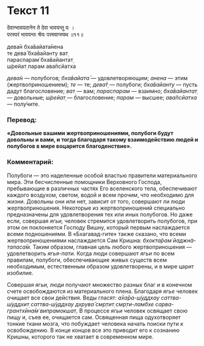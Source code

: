 # Текст 11

देवान्भावयतानेन ते देवा भावयन्तु वः ।  
परस्परं भावयन्तः श्रेयः परमवाप्स्यथ ॥११॥

дева̄н бха̄вайата̄нена  
те дева̄ бха̄вайанту ват̣  
параспарам̇ бха̄вайантат̣  
ш́рейат̣ парам ава̄псйатха

_дева̄н_ — полубогов; _бха̄вайата̄_ — удовлетворяющим; _анена_ — этим (жертвоприношением); _те_ — те; _дева̄т̣_ — полубоги; _бха̄вайанту_ — пусть дадут благословение; _ват̣_ — вам; _параспарам_ — взаимно; _бха̄вайантат̣_ — довольные; _ш́рейат̣_ — благословение; _парам_ — высшее; _ава̄псйатха_ — полу́чите.

### Перевод:

**«Довольные вашими жертвоприношениями, полубоги будут довольны и вами, и тогда благодаря такому взаимодействию людей и полубогов в мире воцарится благоденствие».**

### Комментарий:

Полубоги — это наделенные особой властью правители материального мира. Эти бесчисленные помощники Верховного Господа, пребывающие в различных частях Его вселенского тела, обеспечивают каждого воздухом, светом, водой и всем прочим, что необходимо для жизни. Довольны они или нет, зависит от того, совершают ли люди жертвоприношения. Некоторые из жертвоприношений специально предназначены для удовлетворения тех или иных полубогов. Но даже если, совершая _ягьи,_ человек стремится удовлетворить полубогов, при этом он поклоняется Господу Вишну, который первым наслаждается всеми подношениями. В «Бхагавад-гите» также сказано, что всеми жертвоприношениями наслаждается Сам Кришна: _бхокта̄рам̇ йаджн̃а-тапаса̄м._ Таким образом, главная цель любого жертвоприношения — удовлетворить _ягья-пати._ Когда люди совершают _ягьи_ по всем правилам, полубоги, обеспечивающие живых существ всем необходимым, естественным образом удовлетворены, и в мире царит изобилие.

Совершая _ягьи,_ люди получают множество разных благ и в конечном счете освобождаются из материального плена. Благодаря _ягье_ человек очищает все свои действия. Веды гласят: _а̄ха̄ра-ш́уддхау саттва-ш́уддхит̣ саттва-ш́уддхау дхрува̄ смр̣тит̣ смр̣ти-ламбхе сарва-грантхӣна̄м̇ випрамокшат̣._ В процессе _ягьи_ человек освящает свою пищу и, съев ее, очищается сам. Освященная пища одухотворяет тонкие ткани мозга, что побуждает человека начать поиски пути к освобождению. В конце концов все это приводит его к сознанию Кришны, которого так не хватает в современном мире.